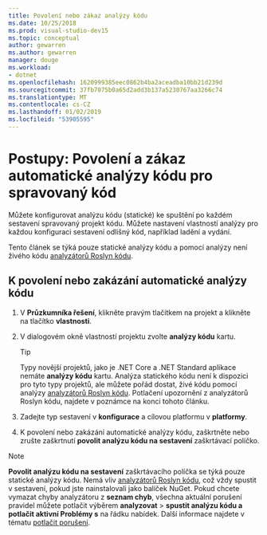 ```yaml
---
title: Povolení nebo zákaz analýzy kódu
ms.date: 10/25/2018
ms.prod: visual-studio-dev15
ms.topic: conceptual
author: gewarren
ms.author: gewarren
manager: douge
ms.workload:
- dotnet
ms.openlocfilehash: 1620999385eec0862b4ba2aceadba10bb21d239d
ms.sourcegitcommit: 37fb7075b0a65d2add3b137a5230767aa3266c74
ms.translationtype: MT
ms.contentlocale: cs-CZ
ms.lasthandoff: 01/02/2019
ms.locfileid: "53905595"
---
```

# <a name="how-to-enable-and-disable-automatic-code-analysis-for-managed-code"></a>Postupy: Povolení a zákaz automatické analýzy kódu pro spravovaný kód

Můžete konfigurovat analýzu kódu (statické) ke spuštění po každém sestavení spravovaný projekt kódu. Můžete nastavení vlastností analýzy pro každou konfiguraci sestavení odlišný kód, například ladění a vydání.

Tento článek se týká pouze statické analýzy kódu a pomocí analýzy není živého kódu [analyzátorů Roslyn kódu](roslyn-analyzers-overview.md).

## <a name="to-enable-or-disable-automatic-code-analysis"></a>K povolení nebo zakázání automatické analýzy kódu

1. V **Průzkumníka řešení**, klikněte pravým tlačítkem na projekt a klikněte na tlačítko **vlastnosti**.

1. V dialogovém okně vlastností projektu zvolte **analýzy kódu** kartu.

   > [!TIP]
   > Typy novější projektů, jako je .NET Core a .NET Standard aplikace nemáte **analýzy kódu** kartu. Analýza statického kódu není k dispozici pro tyto typy projektů, ale můžete pořád dostat, živé kódu pomocí analýzy [analyzátorů Roslyn kódu](roslyn-analyzers-overview.md). Potlačení upozornění z analyzátorů Roslyn kódu, najdete v poznámce na konci tohoto článku.

1. Zadejte typ sestavení v **konfigurace** a cílovou platformu v **platformy**.

1. K povolení nebo zakázání automatické analýzy kódu, zaškrtněte nebo zrušte zaškrtnutí **povolit analýzu kódu na sestavení** zaškrtávací políčko.

> [!NOTE]
> **Povolit analýzu kódu na sestavení** zaškrtávacího políčka se týká pouze statické analýzy kódu. Nemá vliv [analyzátorů Roslyn kódu](roslyn-analyzers-overview.md), což vždy spustit v sestavení, pokud jste nainstalovali jako balíček NuGet. Pokud chcete vymazat chyby analyzátoru z **seznam chyb**, všechna aktuální porušení pravidel můžete potlačit výběrem **analyzovat** > **spustit analýzu kódu a potlačit aktivní Problémy s** na řádku nabídek. Další informace najdete v tématu [potlačit porušení](use-roslyn-analyzers.md#suppress-violations).
